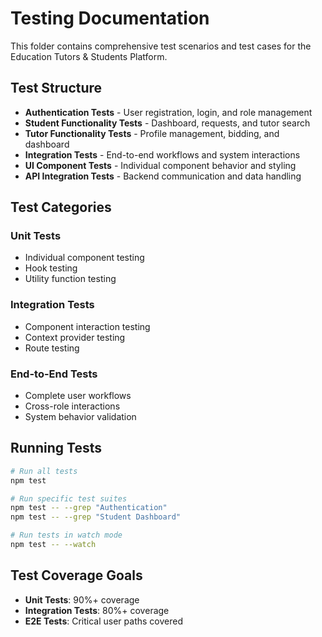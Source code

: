 # Testing Documentation

This folder contains comprehensive test scenarios and test cases for the Education Tutors & Students Platform.

## Test Structure

- **Authentication Tests** - User registration, login, and role management
- **Student Functionality Tests** - Dashboard, requests, and tutor search
- **Tutor Functionality Tests** - Profile management, bidding, and dashboard
- **Integration Tests** - End-to-end workflows and system interactions
- **UI Component Tests** - Individual component behavior and styling
- **API Integration Tests** - Backend communication and data handling

## Test Categories

### Unit Tests
- Individual component testing
- Hook testing
- Utility function testing

### Integration Tests
- Component interaction testing
- Context provider testing
- Route testing

### End-to-End Tests
- Complete user workflows
- Cross-role interactions
- System behavior validation

## Running Tests

```bash
# Run all tests
npm test

# Run specific test suites
npm test -- --grep "Authentication"
npm test -- --grep "Student Dashboard"

# Run tests in watch mode
npm test -- --watch
```

## Test Coverage Goals

- **Unit Tests**: 90%+ coverage
- **Integration Tests**: 80%+ coverage
- **E2E Tests**: Critical user paths covered 